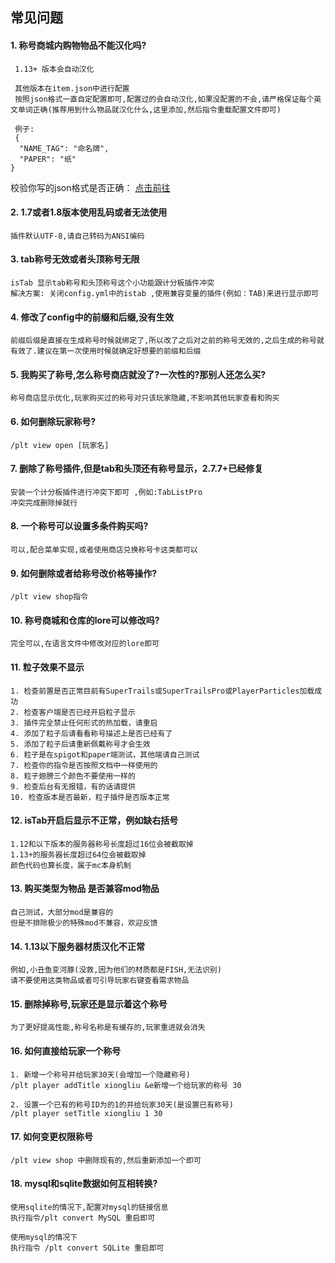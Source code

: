 ## 常见问题

#### 1. 称号商城内购物物品不能汉化吗?

```
 1.13+ 版本会自动汉化
 
 其他版本在item.json中进行配置
 按照json格式一直自定配置即可,配置过的会自动汉化,如果没配置的不会,请严格保证每个英文单词正确(推荐用到什么物品就汉化什么,这里添加,然后指令重载配置文件即可)
 
 例子:
 {
  "NAME_TAG": "命名牌",
  "PAPER": "纸"
}
```

校验你写的json格式是否正确： [点击前往](https://www.json.cn/)

#### 2. 1.7或者1.8版本使用乱码或者无法使用

```
插件默认UTF-8,请自己转码为ANSI编码
```

#### 3. tab称号无效或者头顶称号无限

```
isTab 显示tab称号和头顶称号这个小功能跟计分板插件冲突
解决方案: 关闭config.yml中的istab ,使用兼容变量的插件(例如：TAB)来进行显示即可
```

#### 4. 修改了config中的前缀和后缀,没有生效

```
前缀后缀是直接在生成称号时候就绑定了,所以改了之后对之前的称号无效的,之后生成的称号就有效了.建议在第一次使用时候就确定好想要的前缀和后缀
```

#### 5. 我购买了称号,怎么称号商店就没了?一次性的?那别人还怎么买?

```
称号商店显示优化,玩家购买过的称号对只该玩家隐藏,不影响其他玩家查看和购买
```

#### 6. 如何删除玩家称号?

```
/plt view open [玩家名]
```

#### 7. 删除了称号插件,但是tab和头顶还有称号显示，2.7.7+已经修复

```
安装一个计分板插件进行冲突下即可 ,例如:TabListPro
冲突完成删除掉就行
```

#### 8. 一个称号可以设置多条件购买吗?

```
可以,配合菜单实现,或者使用商店兑换称号卡这类都可以
```

#### 9. 如何删除或者给称号改价格等操作?

```
/plt view shop指令
```

#### 10. 称号商城和仓库的lore可以修改吗?

```
完全可以,在语言文件中修改对应的lore即可
```

#### 11. 粒子效果不显示

```
1. 检查前置是否正常目前有SuperTrails或SuperTrailsPro或PlayerParticles加载成功
2. 检查客户端是否已经开启粒子显示
3. 插件完全禁止任何形式的热加载，请重启
4. 添加了粒子后请看看称号描述上是否已经有了
5. 添加了粒子后请重新佩戴称号才会生效
6. 粒子是在spigot和paper端测试，其他端请自己测试
7. 检查你的指令是否按照文档中一样使用的
8. 粒子翅膀三个颜色不要使用一样的
9. 检查后台有无报错，有的话请提供
10. 检查版本是否最新，粒子插件是否版本正常
```

#### 12. isTab开启后显示不正常，例如缺右括号

```
1.12和以下版本的服务器称号长度超过16位会被截取掉
1.13+的服务器长度超过64位会被截取掉
颜色代码也算长度，属于mc本身机制
```

#### 13. 购买类型为物品 是否兼容mod物品

```
自己测试，大部分mod是兼容的
但是不排除极少的特殊mod不兼容，欢迎反馈
```

#### 14. 1.13以下服务器材质汉化不正常

```
例如,小丑鱼变河豚(没救,因为他们的材质都是FISH,无法识别)
请不要使用这类物品或者可引导玩家右键查看需求物品
```

#### 15. 删除掉称号,玩家还是显示着这个称号

```
为了更好提高性能,称号名称是有缓存的,玩家重进就会消失
```

#### 16. 如何直接给玩家一个称号

```
1. 新增一个称号并给玩家30天(会增加一个隐藏称号)
/plt player addTitle xiongliu &e新增一个给玩家的称号 30

2. 设置一个已有的称号ID为的1的并给玩家30天(是设置已有称号)
/plt player setTitle xiongliu 1 30
```

#### 17. 如何变更权限称号

```
/plt view shop 中删除现有的,然后重新添加一个即可
```

#### 18. mysql和sqlite数据如何互相转换?

```
使用sqlite的情况下,配置对mysql的链接信息
执行指令/plt convert MySQL 重启即可

使用mysql的情况下
执行指令 /plt convert SQLite 重启即可
```

